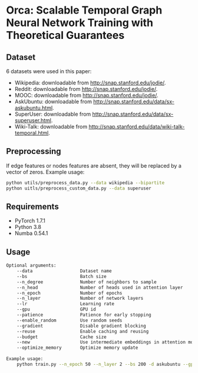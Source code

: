 Orca: Scalable Temporal Graph Neural Network Training with Theoretical Guarantees
=============================================================================

## Dataset
6 datasets were used in this paper:

- Wikipedia: downloadable from http://snap.stanford.edu/jodie/.
- Reddit: downloadable from http://snap.stanford.edu/jodie/.
- MOOC: downloadable from http://snap.stanford.edu/jodie/.
- AskUbuntu: downloadable from http://snap.stanford.edu/data/sx-askubuntu.html.
- SuperUser: downloadable from http://snap.stanford.edu/data/sx-superuser.html.
- Wiki-Talk: downloadable from http://snap.stanford.edu/data/wiki-talk-temporal.html.

## Preprocessing
If edge features or nodes features are absent, they will be replaced by a vector of zeros. Example usage:
```sh
python utils/preprocess_data.py --data wikipedia --bipartite
python uitls/preprocess_custom_data.py --data superuser
```

## Requirements
- PyTorch 1.7.1
- Python 3.8
- Numba 0.54.1

## Usage
```sh
Optional arguments:
    --data                  Dataset name
    --bs                    Batch size
    --n_degree              Number of neighbors to sample
    --n_head                Number of heads used in attention layer
    --n_epoch               Number of epochs
    --n_layer               Number of network layers
    --lr                    Learning rate
    --gpu                   GPU id
    --patience              Patience for early stopping
    --enable_random         Use random seeds
    --gradient              Disable gradient blocking
    --reuse                 Enable caching and reusing
    --budget                Cache size
    --new                   Use intermediate embeddings in attention modules
    --optimize_memory       Optimize memory update
    
Example usage:
    python train.py --n_epoch 50 --n_layer 2 --bs 200 -d askubuntu --gpu 0  --optimize_memory --new --reuse --budget 1000 --lr 1e-6
```
